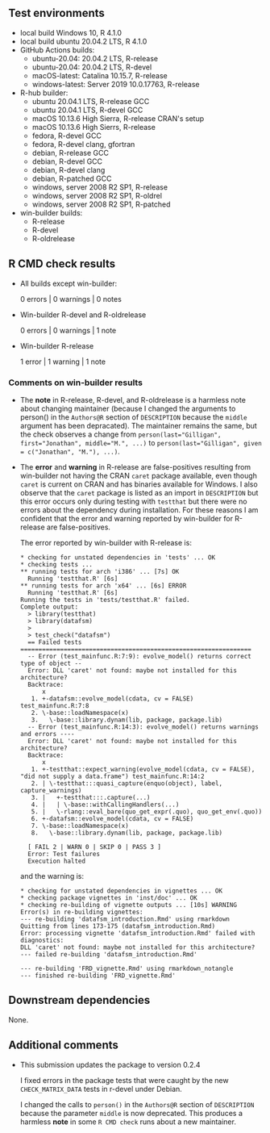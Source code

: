## Test environments

* local build Windows 10, R 4.1.0
* local build ubuntu 20.04.2 LTS, R 4.1.0
* GitHub Actions builds:
  * ubuntu-20.04: 20.04.2 LTS, R-release
  * ubuntu-20.04: 20.04.2 LTS, R-devel
  * macOS-latest: Catalina 10.15.7, R-release
  * windows-latest: Server 2019 10.0.17763, R-release
* R-hub builder:
  * ubuntu 20.04.1 LTS, R-release GCC
  * ubuntu 20.04.1 LTS, R-devel GCC
  * macOS 10.13.6 High Sierra, R-release CRAN's setup
  * macOS 10.13.6 High Sierrs, R-release
  * fedora, R-devel GCC
  * fedora, R-devel clang, gfortran
  * debian, R-release GCC
  * debian, R-devel GCC
  * debian, R-devel clang
  * debian, R-patched GCC
  * windows, server 2008 R2 SP1, R-release
  * windows, server 2008 R2 SP1, R-oldrel
  * windows, server 2008 R2 SP1, R-patched
* win-builder builds:
  * R-release
  * R-devel
  * R-oldrelease

## R CMD check results

* All builds except win-builder:

  0 errors | 0 warnings | 0 notes

* Win-builder R-devel and R-oldrelease
  
  0 errors | 0 warnings | 1 note
  
* Win-builder R-release

  1 error | 1 warning | 1 note
  
### Comments on win-builder results

* The **note** in R-release, R-devel, and R-oldrelease is a harmless note about 
  changing maintainer (because I changed the arguments to person() in the 
  `Authors@R` section of `DESCRIPTION` because the `middle` argument has 
  been depracated). The maintainer remains the same, but the check observes a
  change from `person(last="Gilligan", first="Jonathan", middle="M.", ...)` to
  `person(last="Gilligan", given = c("Jonathan", "M."), ...)`.
  
* The **error** and **warning** in R-release are false-positives resulting 
  from win-builder not having the CRAN `caret` package available, even though
  `caret` is current on CRAN and has binaries available for Windows.
  I also observe that the `caret` package is listed as an import in 
  `DESCRIPTION` but this error occurs only during testing with `testthat`
  but there were no errors about the dependency during installation.
  For these reasons I am confident that the error and warning reported by 
  win-builder for R-release are false-positives.
  
  The error reported by win-builder with R-release is:
  ```
  * checking for unstated dependencies in 'tests' ... OK
  * checking tests ...
  ** running tests for arch 'i386' ... [7s] OK
    Running 'testthat.R' [6s]
  ** running tests for arch 'x64' ... [6s] ERROR
    Running 'testthat.R' [6s]
  Running the tests in 'tests/testthat.R' failed.
  Complete output:
    > library(testthat)
    > library(datafsm)
    > 
    > test_check("datafsm")
    == Failed tests ================================================================
    -- Error (test_mainfunc.R:7:9): evolve_model() returns correct type of object --
    Error: DLL 'caret' not found: maybe not installed for this architecture?
    Backtrace:
        x
     1. +-datafsm::evolve_model(cdata, cv = FALSE) test_mainfunc.R:7:8
     2. \-base::loadNamespace(x)
     3.   \-base::library.dynam(lib, package, package.lib)
    -- Error (test_mainfunc.R:14:3): evolve_model() returns warnings and errors ----
    Error: DLL 'caret' not found: maybe not installed for this architecture?
    Backtrace:
        x
     1. +-testthat::expect_warning(evolve_model(cdata, cv = FALSE), "did not supply a data.frame") test_mainfunc.R:14:2
     2. | \-testthat:::quasi_capture(enquo(object), label, capture_warnings)
     3. |   +-testthat:::.capture(...)
     4. |   | \-base::withCallingHandlers(...)
     5. |   \-rlang::eval_bare(quo_get_expr(.quo), quo_get_env(.quo))
     6. +-datafsm::evolve_model(cdata, cv = FALSE)
     7. \-base::loadNamespace(x)
     8.   \-base::library.dynam(lib, package, package.lib)

    [ FAIL 2 | WARN 0 | SKIP 0 | PASS 3 ]
    Error: Test failures
    Execution halted
  ```
  and the warning is:
  ```
  * checking for unstated dependencies in vignettes ... OK
  * checking package vignettes in 'inst/doc' ... OK
  * checking re-building of vignette outputs ... [10s] WARNING
  Error(s) in re-building vignettes:
  --- re-building 'datafsm_introduction.Rmd' using rmarkdown
  Quitting from lines 173-175 (datafsm_introduction.Rmd) 
  Error: processing vignette 'datafsm_introduction.Rmd' failed with diagnostics:
  DLL 'caret' not found: maybe not installed for this architecture?
  --- failed re-building 'datafsm_introduction.Rmd'

  --- re-building 'FRD_vignette.Rmd' using rmarkdown_notangle
  --- finished re-building 'FRD_vignette.Rmd'
  ```


## Downstream dependencies

None.

## Additional comments

* This submission updates the package to version 0.2.4

  I fixed errors in the package tests that were caught by the new
  `CHECK_MATRIX_DATA` tests in r-devel under Debian.
  
  I changed the calls to `person()` in the `Authors@R` section of `DESCRIPTION` 
  because the parameter `middle` is now deprecated.
  This produces a harmless **note** in some `R CMD check` runs about a new
  maintainer.
